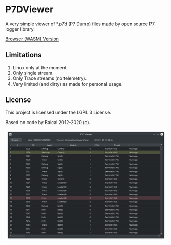 # P7DViewer

A very simple viewer of *.p7d (P7 Dump) files made by open source [P7](http://baical.net/p7.html) logger library.

[Browser (WASM) Version](https://ragnar-lodbrok.github.io/p7dviewer/wasm_build/p7dviewer.html) 

## Limitations

1. Linux only at the moment.
2. Only single stream.
3. Only Trace streams (no telemetry).
4. Very limited (and dirty) as made for personal usage.

## License

This project is licensed under the LGPL 3 License.

Based on code by Baical 2012-2020 (c).


![Screenshot](screenshot.png)
